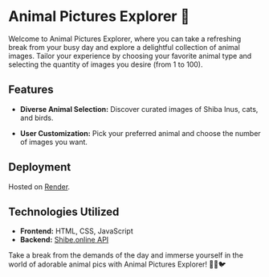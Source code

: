 # Animal Pictures Explorer 🐾

Welcome to Animal Pictures Explorer, where you can take a refreshing break from your busy day and explore a delightful collection of animal images. Tailor your experience by choosing your favorite animal type and selecting the quantity of images you desire (from 1 to 100).
## Features

- **Diverse Animal Selection:** Discover curated images of Shiba Inus, cats, and birds.

- **User Customization:** Pick your preferred animal and choose the number of images you want.

## Deployment

Hosted on [Render](https://animal-pictures-explorer.onrender.com/).

## Technologies Utilized

- **Frontend:** HTML, CSS, JavaScript
- **Backend:** [Shibe.online API](https://shibe.online/)

Take a break from the demands of the day and immerse yourself in the world of adorable animal pics with Animal Pictures Explorer! 🐶🐱🐦
